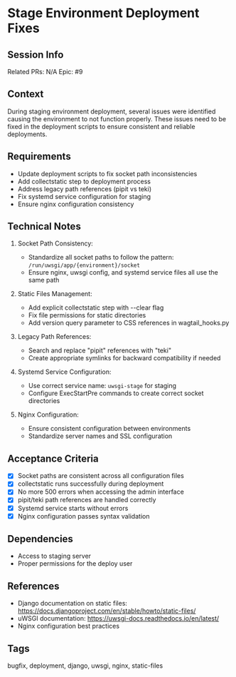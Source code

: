 # Stage Environment Deployment Fixes

## Session Info
Related PRs: N/A
Epic: #9

## Context
During staging environment deployment, several issues were identified causing the environment to not function properly. These issues need to be fixed in the deployment scripts to ensure consistent and reliable deployments.

## Requirements
- Update deployment scripts to fix socket path inconsistencies
- Add collectstatic step to deployment process
- Address legacy path references (pipit vs teki)
- Fix systemd service configuration for staging
- Ensure nginx configuration consistency

## Technical Notes
1. Socket Path Consistency:
   - Standardize all socket paths to follow the pattern: `/run/uwsgi/app/{environment}/socket`
   - Ensure nginx, uwsgi config, and systemd service files all use the same path

2. Static Files Management:
   - Add explicit collectstatic step with --clear flag
   - Fix file permissions for static directories
   - Add version query parameter to CSS references in wagtail_hooks.py

3. Legacy Path References:
   - Search and replace "pipit" references with "teki"
   - Create appropriate symlinks for backward compatibility if needed

4. Systemd Service Configuration:
   - Use correct service name: `uwsgi-stage` for staging
   - Configure ExecStartPre commands to create correct socket directories

5. Nginx Configuration:
   - Ensure consistent configuration between environments
   - Standardize server names and SSL configuration

## Acceptance Criteria
- [x] Socket paths are consistent across all configuration files
- [x] collectstatic runs successfully during deployment
- [x] No more 500 errors when accessing the admin interface
- [x] pipit/teki path references are handled correctly
- [x] Systemd service starts without errors
- [x] Nginx configuration passes syntax validation

## Dependencies
- Access to staging server
- Proper permissions for the deploy user

## References
- Django documentation on static files: https://docs.djangoproject.com/en/stable/howto/static-files/
- uWSGI documentation: https://uwsgi-docs.readthedocs.io/en/latest/
- Nginx configuration best practices

## Tags
bugfix, deployment, django, uwsgi, nginx, static-files